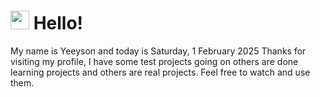  <h1>
    <img src="https://emojis.slackmojis.com/emojis/images/1643510097/45343/hi.gif?1643510097" width="30"/> 
    Hello!
 </h1>
 <p>
    My name is Yeeyson and today is Saturday, 1 February 2025
    Thanks for visiting my profile, I have some test projects going on others are done learning projects and others are real projects.
    Feel free to watch and use them.
 </p>